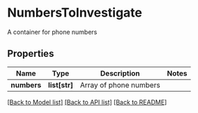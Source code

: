 # NumbersToInvestigate

A container for phone numbers
## Properties
Name | Type | Description | Notes
------------ | ------------- | ------------- | -------------
**numbers** | **list[str]** | Array of phone numbers | 

[[Back to Model list]](../README.md#documentation-for-models) [[Back to API list]](../README.md#documentation-for-api-endpoints) [[Back to README]](../README.md)


